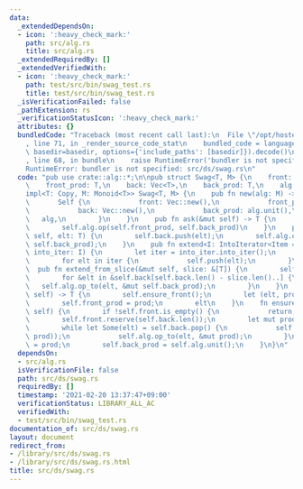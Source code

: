 ```yaml
---
data:
  _extendedDependsOn:
  - icon: ':heavy_check_mark:'
    path: src/alg.rs
    title: src/alg.rs
  _extendedRequiredBy: []
  _extendedVerifiedWith:
  - icon: ':heavy_check_mark:'
    path: test/src/bin/swag_test.rs
    title: test/src/bin/swag_test.rs
  _isVerificationFailed: false
  _pathExtension: rs
  _verificationStatusIcon: ':heavy_check_mark:'
  attributes: {}
  bundledCode: "Traceback (most recent call last):\n  File \"/opt/hostedtoolcache/Python/3.9.4/x64/lib/python3.9/site-packages/onlinejudge_verify/documentation/build.py\"\
    , line 71, in _render_source_code_stat\n    bundled_code = language.bundle(stat.path,\
    \ basedir=basedir, options={'include_paths': [basedir]}).decode()\n  File \"/opt/hostedtoolcache/Python/3.9.4/x64/lib/python3.9/site-packages/onlinejudge_verify/languages/user_defined.py\"\
    , line 68, in bundle\n    raise RuntimeError('bundler is not specified: {}'.format(path.as_posix()))\n\
    RuntimeError: bundler is not specified: src/ds/swag.rs\n"
  code: "pub use crate::alg::*;\n\npub struct Swag<T, M> {\n    front: Vec<(T, T)>,\n\
    \    front_prod: T,\n    back: Vec<T>,\n    back_prod: T,\n    alg: M,\n}\n\n\
    impl<T: Copy, M: Monoid<T>> Swag<T, M> {\n    pub fn new(alg: M) -> Self {\n \
    \       Self {\n            front: Vec::new(),\n            front_prod: alg.unit(),\n\
    \            back: Vec::new(),\n            back_prod: alg.unit(),\n         \
    \   alg,\n        }\n    }\n    pub fn ask(&mut self) -> T {\n        self.ensure_front();\n\
    \        self.alg.op(self.front_prod, self.back_prod)\n    }\n    pub fn push(&mut\
    \ self, elt: T) {\n        self.back.push(elt);\n        self.alg.op_to(elt, &mut\
    \ self.back_prod);\n    }\n    pub fn extend<I: IntoIterator<Item = T>>(&mut self,\
    \ into_iter: I) {\n        let iter = into_iter.into_iter();\n        self.back.reserve(iter.size_hint().0);\n\
    \        for elt in iter {\n            self.push(elt);\n        }\n    }\n  \
    \  pub fn extend_from_slice(&mut self, slice: &[T]) {\n        self.back.extend_from_slice(slice);\n\
    \        for &elt in &self.back[self.back.len() - slice.len()..] {\n         \
    \   self.alg.op_to(elt, &mut self.back_prod);\n        }\n    }\n    pub fn pop(&mut\
    \ self) -> T {\n        self.ensure_front();\n        let (elt, prod) = self.front.pop().unwrap();\n\
    \        self.front_prod = prod;\n        elt\n    }\n    fn ensure_front(&mut\
    \ self) {\n        if !self.front.is_empty() {\n            return;\n        }\n\
    \        self.front.reserve(self.back.len());\n        let mut prod = self.alg.unit();\n\
    \        while let Some(elt) = self.back.pop() {\n            self.front.push((elt,\
    \ prod));\n            self.alg.op_to(elt, &mut prod);\n        }\n        self.front_prod\
    \ = prod;\n        self.back_prod = self.alg.unit();\n    }\n}\n"
  dependsOn:
  - src/alg.rs
  isVerificationFile: false
  path: src/ds/swag.rs
  requiredBy: []
  timestamp: '2021-02-20 13:37:47+09:00'
  verificationStatus: LIBRARY_ALL_AC
  verifiedWith:
  - test/src/bin/swag_test.rs
documentation_of: src/ds/swag.rs
layout: document
redirect_from:
- /library/src/ds/swag.rs
- /library/src/ds/swag.rs.html
title: src/ds/swag.rs
---
```

